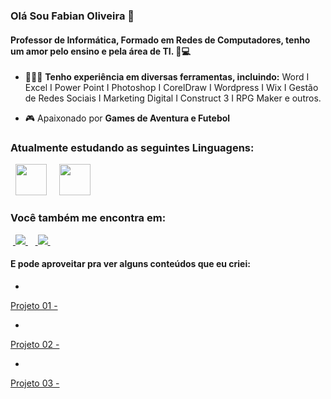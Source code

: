 ### Olá Sou Fabian Oliveira 👋
#### Professor de Informática, Formado em Redes de Computadores, tenho um amor pelo ensino e pela área de TI. 💖💻

- 👨🏻‍💻 **Tenho experiência em diversas ferramentas, incluindo:** Word I Excel I Power Point I Photoshop I CorelDraw I Wordpress I Wix I Gestão de Redes Sociais I Marketing Digital I Construct 3 I RPG Maker e outros.
  
- 🎮 Apaixonado por **Games de Aventura e Futebol**

###  Atualmente estudando as seguintes Linguagens:
<div style="display: inline">
  &nbsp;&nbsp;<img width='50' height='50' src="https://cdn.jsdelivr.net/gh/devicons/devicon/icons/python/python-original.svg" />&nbsp;&nbsp;
  &nbsp;&nbsp;<img width='50' height='50' src="https://cdn.jsdelivr.net/gh/devicons/devicon@latest/icons/html5/html5-plain-wordmark.svg" />
&nbsp;&nbsp;
</div> 


### Você também me encontra em:
&nbsp;<a href="https://www.linkedin.com/in/fabianoliveirape">
  <img src="https://img.shields.io/badge/linkedin-%230077B5.svg?style=for-the-badge&logo=linkedin&logoColor=white">
</a>&nbsp;
&nbsp;<a href="https://www.instagram.com/proffabian_/">
  <img src="https://img.shields.io/badge/Instagram-%23E4405F.svg?style=for-the-badge&logo=Instagram&logoColor=white">
</a>&nbsp;

#### E pode aproveitar pra ver alguns conteúdos que eu criei:
- <a href="Projeto 01 ">
Projeto 01 - 
  </a>
- <a href="Projeto 02  ">
Projeto 02 - 
  </a>
- <a href="">
Projeto 03 - 
  </a>
